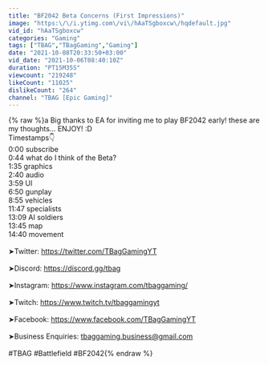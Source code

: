 ```yaml
---
title: "BF2042 Beta Concerns (First Impressions)"
image: "https:\/\/i.ytimg.com\/vi\/hAaTSgboxcw\/hqdefault.jpg"
vid_id: "hAaTSgboxcw"
categories: "Gaming"
tags: ["TBAG","TBagGaming","Gaming"]
date: "2021-10-08T20:33:50+03:00"
vid_date: "2021-10-06T08:40:10Z"
duration: "PT15M35S"
viewcount: "219248"
likeCount: "11025"
dislikeCount: "264"
channel: "TBAG [Epic Gaming]"
---
```

{% raw %}a Big thanks to EA for inviting me to play BF2042 early! these are my thoughts... ENJOY! :D<br />Timestamps👇<br />0:00 subscribe<br />0:44 what do I think of the Beta?<br />1:35 graphics<br />2:40 audio<br />3:59 UI<br />6:50 gunplay<br />8:55 vehicles<br />11:47 specialists<br />13:09 AI soldiers<br />13:45 map<br />14:40 movement<br /><br />➤Twitter: <a rel="nofollow" target="blank" href="https://twitter.com/TBagGamingYT">https://twitter.com/TBagGamingYT</a><br /><br />➤Discord: <a rel="nofollow" target="blank" href="https://discord.gg/tbag">https://discord.gg/tbag</a><br /><br />➤Instagram: <a rel="nofollow" target="blank" href="https://www.instagram.com/tbaggaming/">https://www.instagram.com/tbaggaming/</a><br /><br />➤Twitch: <a rel="nofollow" target="blank" href="https://www.twitch.tv/tbaggamingyt">https://www.twitch.tv/tbaggamingyt</a><br /><br />➤Facebook: <a rel="nofollow" target="blank" href="https://www.facebook.com/TBagGamingYT">https://www.facebook.com/TBagGamingYT</a><br /><br />➤Business Enquiries: tbaggaming.business@gmail.com<br /><br />#TBAG #Battlefield #BF2042{% endraw %}

